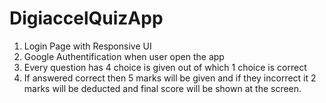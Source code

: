 # DigiaccelQuizApp
1. Login Page with Responsive UI
2. Google Authentification when user open the app
3. Every question has 4 choice is given out of which 1 choice is correct 
4. If answered correct then 5 marks will be given and if they incorrect it 2 marks will be deducted and final score will be shown at the screen. 
